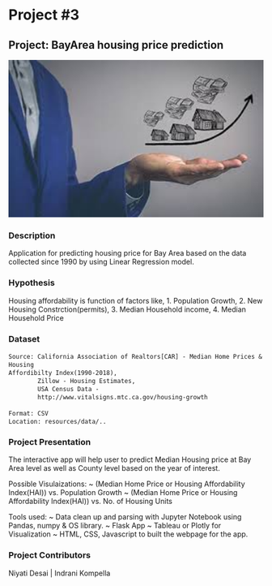 # Project #3

## Project: BayArea housing price prediction

<img alt="Landing page large screen" src="images/titleimage.jpeg" width=600>


### Description
Application for predicting housing price for Bay Area based on the data collected since 1990 by using Linear Regression model.

### Hypothesis
Housing affordability  is function of factors like,
    1. Population Growth,
    2. New Housing Constrction(permits),
    3. Median Household income,
    4. Median Household Price 


### Dataset
    Source: California Association of Realtors[CAR] - Median Home Prices & Housing                                                        Affordibilty Index(1990-2018),          
            Zillow - Housing Estimates,
            USA Census Data - 
            http://www.vitalsigns.mtc.ca.gov/housing-growth
    
    Format: CSV
    Location: resources/data/..

### Project Presentation
The interactive app will help user to predict Median Housing price at Bay Area level as well as County level based on the year of interest.

Possible Visulaizations:
~ (Median Home Price or Housing Affordability Index(HAI)) vs. Population Growth
~ (Median Home Price or Housing Affordability Index(HAI)) vs. No. of Housing Units

Tools used:
~ Data clean up and parsing with Jupyter Notebook using Pandas, numpy & OS library.
~ Flask App
~ Tableau or Plotly for Visualization
~ HTML, CSS, Javascript to built the webpage for the app.

    

### Project Contributors

 Niyati Desai  |  Indrani Kompella 